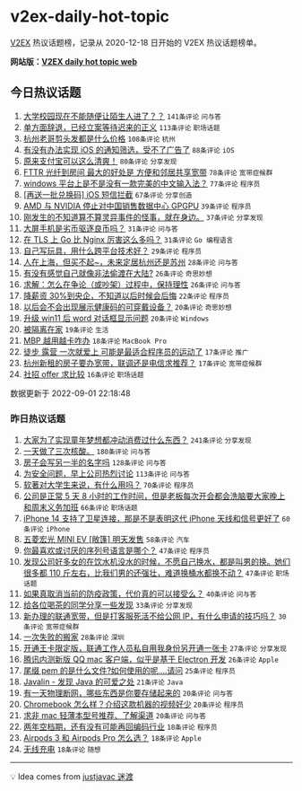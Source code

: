 # v2ex-daily-hot-topic

[V2EX](https://www.v2ex.com/) 热议话题榜，记录从 2020-12-18 日开始的 V2EX 热议话题榜单。

**网站版：[V2EX daily hot topic web](https://boojack.github.io/v2ex-daily-hot-topic-web/)**

## 今日热议话题

<!-- TODAY BEGIN -->

1. [大学校园现在不能随便让陌生人进了？？](https://www.v2ex.com/t/876910) `141条评论` `问与答`
1. [单方面辞退，已经立案等待迟来的正义](https://www.v2ex.com/t/876946) `113条评论` `职场话题`
1. [杭州老哥剪头发都是什么价格](https://www.v2ex.com/t/876979) `108条评论` `杭州`
1. [有没有办法实现 iOS 的通知筛选，受不了广告了](https://www.v2ex.com/t/876883) `88条评论` `iOS`
1. [原来支付宝可以这么清爽！](https://www.v2ex.com/t/876963) `80条评论` `分享发现`
1. [FTTR 光纤到房间 最大的好处是 方便和邻居共享宽带](https://www.v2ex.com/t/876955) `78条评论` `宽带症候群`
1. [windows 平台上是不是没有一款完美的中文输入法？](https://www.v2ex.com/t/877063) `77条评论` `程序员`
1. [[再送一批兑换码] iOS 短信拦截](https://www.v2ex.com/t/876876) `67条评论` `分享创造`
1. [AMD 与 NVIDIA 停止对中国销售数据中心 GPGPU](https://www.v2ex.com/t/876991) `39条评论` `程序员`
1. [刚发生的不知道算不算灵异事件的怪事，就在身边。](https://www.v2ex.com/t/877021) `37条评论` `分享发现`
1. [大屏手机是劣币驱逐良币吗？](https://www.v2ex.com/t/877094) `31条评论` `问与答`
1. [在 TLS 上 Go 比 Nginx 厉害这么多吗？](https://www.v2ex.com/t/877014) `31条评论` `Go 编程语言`
1. [自己写玩具，用什么跨平台技术好？](https://www.v2ex.com/t/876974) `29条评论` `程序员`
1. [人在上海，但买不起~，未来定居杭州还是苏州](https://www.v2ex.com/t/877066) `28条评论` `问与答`
1. [有没有感觉自己就像非法偷渡在大陆?](https://www.v2ex.com/t/877108) `26条评论` `奇思妙想`
1. [求解：怎么在争论（或吵架）过程中，保持理性](https://www.v2ex.com/t/876951) `26条评论` `问与答`
1. [降薪资 30%到央企，不知道以后时候会后悔](https://www.v2ex.com/t/877055) `22条评论` `程序员`
1. [以后会不会出现展示健康码的可穿戴设备？](https://www.v2ex.com/t/877080) `20条评论` `奇思妙想`
1. [升级 win11 后 word 对话框显示问题](https://www.v2ex.com/t/876971) `20条评论` `Windows`
1. [被隔离在家](https://www.v2ex.com/t/877003) `19条评论` `生活`
1. [MBP 越用越卡咋办](https://www.v2ex.com/t/877030) `18条评论` `MacBook Pro`
1. [徒步 露营 一次就爱上 可能是最适合程序员的运动了](https://www.v2ex.com/t/876983) `17条评论` `推广`
1. [杭州新租的房子要办宽带，联调还是电信求推荐？](https://www.v2ex.com/t/876882) `17条评论` `宽带症候群`
1. [社招 offer 求比较](https://www.v2ex.com/t/877026) `16条评论` `职场话题`

数据更新于 2022-09-01 22:18:48

<!-- TODAY END -->

### 昨日热议话题

<!-- YESTERDAY BEGIN -->

1. [大家为了实现童年梦想都冲动消费过什么东西？](https://www.v2ex.com/t/876627) `241条评论` `分享发现`
1. [一天做了三次核酸。](https://www.v2ex.com/t/876668) `180条评论` `问与答`
1. [房子会写另一半的名字吗](https://www.v2ex.com/t/876628) `128条评论` `问与答`
1. [为安全问题，早上公司热烈讨论](https://www.v2ex.com/t/876693) `113条评论` `问与答`
1. [软著对大学生来说，有什么用吗？](https://www.v2ex.com/t/876662) `70条评论` `程序员`
1. [公司是正常 5 天 8 小时的工作时间，但是老板每次开会都会洗脑要大家晚上和周末义务加班](https://www.v2ex.com/t/876619) `66条评论` `职场话题`
1. [iPhone 14 支持了卫星连接，那是不是表明这代 iPhone 天线和信号更好了](https://www.v2ex.com/t/876630) `60条评论` `iPhone`
1. [五菱宏光 MINI EV [敞篷] 明天发售](https://www.v2ex.com/t/876638) `58条评论` `汽车`
1. [你最喜欢或讨厌的序列号语言是哪个？](https://www.v2ex.com/t/876615) `47条评论` `程序员`
1. [发现公司好多女的在饮水机没水的时候，不愿自己换水，都是叫男的换。她们很多都 110 斤左右，比我们男的还强壮，难道换桶水都换不动？](https://www.v2ex.com/t/876634) `47条评论` `职场话题`
1. [如果真取消当前的防疫政策，代价真的可以接受么？](https://www.v2ex.com/t/876763) `40条评论` `问与答`
1. [给各位喝茶的同学分享一些发现](https://www.v2ex.com/t/876775) `33条评论` `分享发现`
1. [新办理的联通宽带，但是打客服死活不给公网 IP，有什么申请的技巧吗？](https://www.v2ex.com/t/876770) `30条评论` `宽带症候群`
1. [一次失败的搬家](https://www.v2ex.com/t/876769) `28条评论` `深圳`
1. [开通王卡限定版，联通工作人员私自用我身份另开通一张卡](https://www.v2ex.com/t/876618) `27条评论` `分享发现`
1. [腾讯内测新版 QQ mac 客户端，似乎是基于 Electron 开发](https://www.v2ex.com/t/876823) `26条评论` `Apple`
1. [尾缀 pem 的是什么文件?如何使用的呢....请问](https://www.v2ex.com/t/876623) `25条评论` `程序员`
1. [Javalin - 发现 Java 的可爱之处](https://www.v2ex.com/t/876788) `21条评论` `Java`
1. [有一天物理断网，哪些东西是你要存储起来的](https://www.v2ex.com/t/876861) `20条评论` `问与答`
1. [Chromebook 怎么样？介绍这款机器的视频好少](https://www.v2ex.com/t/876700) `20条评论` `程序员`
1. [求非 mac 轻薄本型号推荐、了解渠道](https://www.v2ex.com/t/876652) `20条评论` `问与答`
1. [两年空档期，还有没有可能再回编码行业](https://www.v2ex.com/t/876840) `18条评论` `程序员`
1. [Airpods 3 和 Airpods Pro 怎么选？](https://www.v2ex.com/t/876829) `18条评论` `Apple`
1. [无线充电](https://www.v2ex.com/t/876820) `18条评论` `随想`

<!-- YESTERDAY END -->

---

💡 Idea comes from [justjavac 迷渡](https://github.com/justjavac/)
